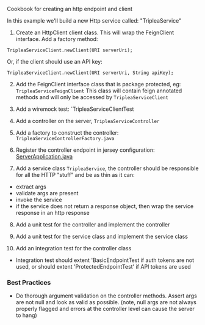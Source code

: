 Cookbook for creating an http endpoint and client

In this example we'll build a new Http service called: "TripleaService"

1. Create an HttpClient client class. This will wrap the FeignClient interface. Add a factory method:
```
TripleaServiceClient.newClient(URI serverUri);
```

Or, if the client should use an API key:
```
TripleaServiceClient.newClient(URI serverUri, String apiKey);
```

2. Add the FeignClient interface class that is package protected, eg: `TripleaServiceFeignClient`
This class will contain feign annotated methods and will only be accessed by `TripleaServiceClient`

3. Add a wiremock test: `TripleaServiceClientTest

4. Add a controller on the server, `TripleaServiceController`

5. Add a factory to construct the controller: `TripleaServiceControllerFactory.java`

6. Register the controller endpoint in jersey configuration: [ServerApplication.java](https://github.com/triplea-game/triplea/blob/master/http-server/src/main/java/org/triplea/server/http/ServerApplication.java)

7. Add a service class `TripleaService`, the controller should be responsible for all the HTTP "stuff" and be as thin as it can:
- extract args
- validate args are present
- invoke the service
- if the service does not return a response object, then wrap the service response in an http response

8. Add a unit test for the controller and implement the controller

9. Add a unit test for the service class and implement the service class

10. Add an integration test for the controller class
- Integration test should extent 'BasicEndpointTest if auth tokens are not used, or should extent 'ProtectedEndpointTest' if API tokens are used

### Best Practices

- Do thorough argument validation on the controller methods. Assert args are not null and look as valid as possible. (note, null args are not always properly flagged and errors at the controller level can cause the server to hang)
